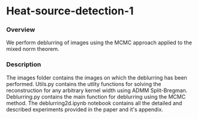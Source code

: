 # Heat-source-detection-1

### Overview
We perform deblurring of images using the MCMC approach applied to the mixed norm theorem. 
### Description
The images folder contains the images on which the deblurring has been performed. 
Utils.py contains the utlity functions for solving the reconstruction for any arbitrary kernel width using ADMM Split-Bregman. 
Deblurring.py contains the main function for deblurring using the MCMC method. 
The deblurring2d.ipynb notebook contains all the detailed and described experiments provided in the paper and it's appendix. 
